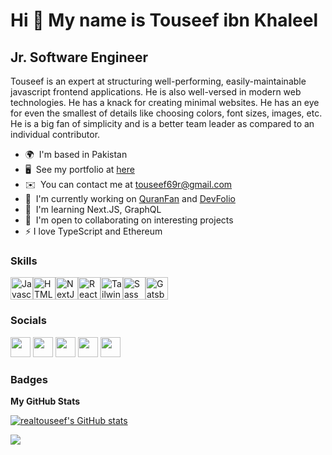 Hi 👋 My name is Touseef ibn Khaleel
====================================

Jr. Software Engineer
--------------------

Touseef is an expert at structuring well-performing, easily-maintainable javascript frontend applications. He is also well-versed in modern web technologies. He has a knack for creating minimal websites. He has an eye for even the smallest of details like choosing colors, font sizes, images, etc. He is a big fan of simplicity and is a better team leader as compared to an individual contributor.

* 🌍  I'm based in Pakistan
* 🖥️  See my portfolio at [here](http://touseef.vercel.app)
* ✉️  You can contact me at [touseef69r@gmail.com](mailto:touseef69r@gmail.com)
* 🚀  I'm currently working on [QuranFan](http://quranfan.vercel.app) and [DevFolio](https://github.com/realtouseef/devfolio)
* 🧠  I'm learning Next.JS, GraphQL
* 🤝  I'm open to collaborating on interesting projects
* ⚡  I love TypeScript and Ethereum

### Skills

<p align="left"><a href="https://developer.mozilla.org/en-US/docs/Web/JavaScript" target="_blank" rel="noreferrer"><img src="https://cdn.jsdelivr.net/gh/devicons/devicon/icons/javascript/javascript-original.svg" width="36" height="36" alt="Javascript" /></a><a href="https://developer.mozilla.org/en-US/docs/Glossary/HTML5" target="_blank" rel="noreferrer"><img src="https://cdn.jsdelivr.net/gh/devicons/devicon/icons/html5/html5-plain.svg" width="36" height="36" alt="HTML5" /></a><a href="https://nextjs.org/docs" target="_blank" rel="noreferrer"><img src="https://cdn.jsdelivr.net/gh/devicons/devicon/icons/nextjs/nextjs-original.svg" width="36" height="36" alt="NextJs" /></a><a href="https://reactjs.org/" target="_blank" rel="noreferrer"><img src="https://cdn.jsdelivr.net/gh/devicons/devicon/icons/react/react-original.svg" width="36" height="36" alt="React" /></a><a href="https://tailwindcss.com/" target="_blank" rel="noreferrer"><img src="https://cdn.jsdelivr.net/gh/devicons/devicon/icons/tailwindcss/tailwindcss-plain.svg" width="36" height="36" alt="TailwindCSS" /></a><a href="https://sass-lang.com/" target="_blank" rel="noreferrer"><img src="https://cdn.jsdelivr.net/gh/devicons/devicon/icons/sass/sass-original.svg" width="36" height="36" alt="Sass" /></a><a href="https://www.gatsbyjs.com/" target="_blank" rel="noreferrer"><img src="https://cdn.jsdelivr.net/gh/devicons/devicon/icons/gatsby/gatsby-plain.svg" width="36" height="36" alt="Gatsby" /></a></p>


### Socials

<p align="left">
<a href="https://discord.com/users/touseefcodes" target="_blank" rel="noreferrer"><img src="https://raw.githubusercontent.com/danielcranney/readme-generator/main/public/icons/socials/discord.svg" width="32" height="32" /></a>
<a href="https://www.github.com/realtouseef" target="_blank" rel="noreferrer"><img src="https://raw.githubusercontent.com/danielcranney/readme-generator/main/public/icons/socials/github.svg" width="32" height="32" /></a>
<a href="http://www.instagram.com/touseefcodes" target="_blank" rel="noreferrer"><img src="https://raw.githubusercontent.com/danielcranney/readme-generator/main/public/icons/socials/instagram.svg" width="32" height="32" /></a>
<a href="https://www.linkedin.com/in/touseefcodes" target="_blank" rel="noreferrer"><img src="https://raw.githubusercontent.com/danielcranney/readme-generator/main/public/icons/socials/linkedin.svg" width="32" height="32" /></a>
<a href="https://www.twitter.com/touseefcodes" target="_blank" rel="noreferrer"><img src="https://raw.githubusercontent.com/danielcranney/readme-generator/main/public/icons/socials/twitter.svg" width="32" height="32" /></a>
</p>

### Badges

<b>My GitHub Stats</b>

<a href="http://www.github.com/realtouseef"><img src="https://github-readme-stats.vercel.app/api?username=realtouseef&show_icons=true&hide=&count_private=true&title_color=3382ed&text_color=ffffff&icon_color=3382ed&bg_color=1c1917&hide_border=true&show_icons=true" alt="realtouseef's GitHub stats" /></a>

<a href="http://www.github.com/realtouseef"><img src="https://github-readme-streak-stats.herokuapp.com/?user=realtouseef&stroke=ffffff&background=1c1917&ring=3382ed&fire=3382ed&currStreakNum=ffffff&currStreakLabel=3382ed&sideNums=ffffff&sideLabels=ffffff&dates=ffffff&hide_border=true" /></a>
